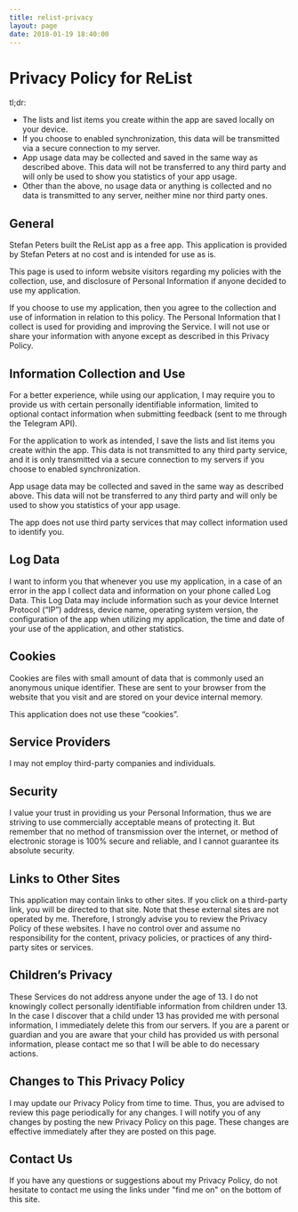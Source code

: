 ```yaml
---
title: relist-privacy
layout: page
date: 2018-01-19 18:40:00
---
```

# Privacy Policy for ReList

tl;dr:
- The lists and list items you create within the app are saved locally on your device.
- If you choose to enabled synchronization, this data will be transmitted via a secure connection to my server.
- App usage data may be collected and saved in the same way as described above. This data will not be transferred to any third party and will only be used to show you statistics of your app usage.
- Other than the above, no usage data or anything is collected and no data is transmitted to any server, neither mine nor third party ones.

## General

Stefan Peters built the ReList app as a free app. This application is provided by Stefan Peters at no cost and is intended for use as is.

This page is used to inform website visitors regarding my policies with the collection, use, and disclosure of Personal Information if anyone decided to use my application.

If you choose to use my application, then you agree to the collection and use of information in relation to this policy. The Personal Information that I collect is used for providing and improving the Service. I will not use or share your information with anyone except as described in this Privacy Policy.

## Information Collection and Use

For a better experience, while using our application, I may require you to provide us with certain personally identifiable information, limited to optional contact information when submitting feedback (sent to me through the Telegram API). 

For the application to work as intended, I save the lists and list items you create within the app. This data is not transmitted to any third party service, and it is only transmitted via a secure connection to my servers if you choose to enabled synchronization.

App usage data may be collected and saved in the same way as described above. This data will not be transferred to any third party and will only be used to show you statistics of your app usage.

The app does not use third party services that may collect information used to identify you.

## Log Data

I want to inform you that whenever you use my application, in a case of an error in the app I collect data and information on your phone called Log Data. This Log Data may include information such as your device Internet Protocol (“IP”) address, device name, operating system version, the configuration of the app when utilizing my application, the time and date of your use of the application, and other statistics.

## Cookies

Cookies are files with small amount of data that is commonly used an anonymous unique identifier. These are sent to your browser from the website that you visit and are stored on your device internal memory.

This application does not use these “cookies”.

## Service Providers

I may not employ third-party companies and individuals.

## Security

I value your trust in providing us your Personal Information, thus we are striving to use commercially acceptable means of protecting it. But remember that no method of transmission over the internet, or method of electronic storage is 100% secure and reliable, and I cannot guarantee its absolute security.

## Links to Other Sites

This application may contain links to other sites. If you click on a third-party link, you will be directed to that site. Note that these external sites are not operated by me. Therefore, I strongly advise you to review the Privacy Policy of these websites. I have no control over and assume no responsibility for the content, privacy policies, or practices of any third-party sites or services.

## Children’s Privacy

These Services do not address anyone under the age of 13. I do not knowingly collect personally identifiable information from children under 13. In the case I discover that a child under 13 has provided me with personal information, I immediately delete this from our servers. If you are a parent or guardian and you are aware that your child has provided us with personal information, please contact me so that I will be able to do necessary actions.

## Changes to This Privacy Policy

I may update our Privacy Policy from time to time. Thus, you are advised to review this page periodically for any changes. I will notify you of any changes by posting the new Privacy Policy on this page. These changes are effective immediately after they are posted on this page.

## Contact Us

If you have any questions or suggestions about my Privacy Policy, do not hesitate to contact me using the links under "find me on" on the bottom of this site.